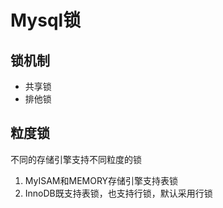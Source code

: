 # Mysql锁

## 锁机制
- 共享锁
- 排他锁

## 粒度锁
不同的存储引擎支持不同粒度的锁
1. MyISAM和MEMORY存储引擎支持表锁
2. InnoDB既支持表锁，也支持行锁，默认采用行锁

